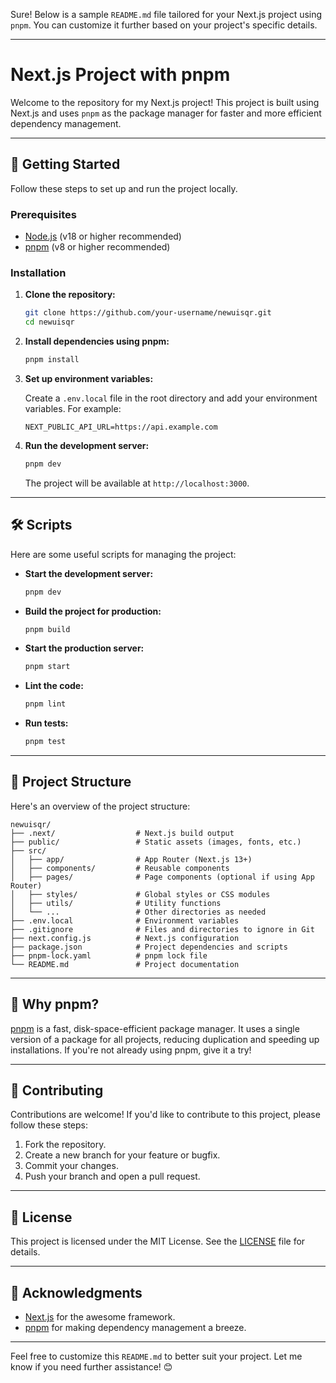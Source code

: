 Sure! Below is a sample `README.md` file tailored for your Next.js project using `pnpm`. You can customize it further based on your project's specific details.

---

# Next.js Project with pnpm

Welcome to the repository for my Next.js project! This project is built using Next.js and uses `pnpm` as the package manager for faster and more efficient dependency management.

---

## 🚀 Getting Started

Follow these steps to set up and run the project locally.

### Prerequisites

- [Node.js](https://nodejs.org/) (v18 or higher recommended)
- [pnpm](https://pnpm.io/) (v8 or higher recommended)

### Installation

1. **Clone the repository:**

   ```bash
   git clone https://github.com/your-username/newuisqr.git
   cd newuisqr
   ```

2. **Install dependencies using pnpm:**

   ```bash
   pnpm install
   ```

3. **Set up environment variables:**

   Create a `.env.local` file in the root directory and add your environment variables. For example:

   ```env
   NEXT_PUBLIC_API_URL=https://api.example.com
   ```

4. **Run the development server:**

   ```bash
   pnpm dev
   ```

   The project will be available at `http://localhost:3000`.

---

## 🛠️ Scripts

Here are some useful scripts for managing the project:

- **Start the development server:**

  ```bash
  pnpm dev
  ```

- **Build the project for production:**

  ```bash
  pnpm build
  ```

- **Start the production server:**

  ```bash
  pnpm start
  ```

- **Lint the code:**

  ```bash
  pnpm lint
  ```

- **Run tests:**

  ```bash
  pnpm test
  ```

---

## 📂 Project Structure

Here's an overview of the project structure:

```
newuisqr/
├── .next/                  # Next.js build output
├── public/                 # Static assets (images, fonts, etc.)
├── src/
│   ├── app/                # App Router (Next.js 13+)
│   ├── components/         # Reusable components
│   ├── pages/              # Page components (optional if using App Router)
│   ├── styles/             # Global styles or CSS modules
│   ├── utils/              # Utility functions
│   └── ...                 # Other directories as needed
├── .env.local              # Environment variables
├── .gitignore              # Files and directories to ignore in Git
├── next.config.js          # Next.js configuration
├── package.json            # Project dependencies and scripts
├── pnpm-lock.yaml          # pnpm lock file
└── README.md               # Project documentation
```

---

## 🌟 Why pnpm?

[pnpm](https://pnpm.io/) is a fast, disk-space-efficient package manager. It uses a single version of a package for all projects, reducing duplication and speeding up installations. If you're not already using pnpm, give it a try!

---

## 🤝 Contributing

Contributions are welcome! If you'd like to contribute to this project, please follow these steps:

1. Fork the repository.
2. Create a new branch for your feature or bugfix.
3. Commit your changes.
4. Push your branch and open a pull request.

---

## 📄 License

This project is licensed under the MIT License. See the [LICENSE](LICENSE) file for details.

---

## 🙏 Acknowledgments

- [Next.js](https://nextjs.org/) for the awesome framework.
- [pnpm](https://pnpm.io/) for making dependency management a breeze.

---

Feel free to customize this `README.md` to better suit your project. Let me know if you need further assistance! 😊